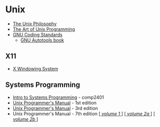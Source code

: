 Unix
====

* [The Unix Philosophy](https://en.wikipedia.org/wiki/Unix_philosophy)
* [The Art of Unix Programming](http://www.catb.org/esr/writings/taoup/html/)
* [GNU Coding Standards](https://www.gnu.org/prep/standards/)
  - [GNU Autotools book](https://www.sourceware.org/autobook/)


X11
---

* [X Windowing System](X%20Windowing%20System/README.md)


Systems Programming
-------------------

* [Intro to Systems Programming](https://people.scs.carleton.ca/~claurend/Courses/COMP2401/Notes/) - comp2401
* [Unix Programmer's Manual](https://www.singlix.com/trdos/archive/pdf_archive/unix_v1_programmers_manual.pdf) - 1st edition
* [Unix Programmer's Manual](https://dspinellis.github.io/unix-v3man/v3man.pdf) - 3rd edition
* Unix Programmer's Manual - 7th edition [[ _volume 1_ ](https://s3.amazonaws.com/plan9-bell-labs/7thEdMan/v7vol1.pdf)] [[ _volume 2a_ ](https://s3.amazonaws.com/plan9-bell-labs/7thEdMan/v7vol2a.pdf)] [[ _volume 2b_ ](https://s3.amazonaws.com/plan9-bell-labs/7thEdMan/v7vol2b.pdf)]
